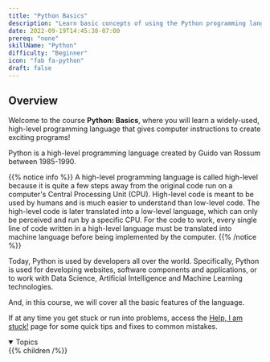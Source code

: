 ```yaml
---
title: "Python Basics"
description: "Learn basic concepts of using the Python programming language"
date: 2022-09-19T14:45:38-07:00
prereq: "none"
skillName: "Python"
difficulty: "Beginner"
icon: "fab fa-python"
draft: false
---
```


## Overview

Welcome to the course **Python: Basics**, where you will learn a widely-used, high-level programming language that gives computer instructions to create exciting programs!

Python is a high-level programming language created by Guido van Rossum between 1985-1990. 

{{% notice info %}}
A high-level programming language is called high-level because it is quite a few steps away from the original code run on a computer's Central Processing Unit (CPU). High-level code is meant to be used by humans and is much easier to understand than low-level code. The high-level code is later translated into a low-level language, which can only be perceived and run by a specific CPU. For the code to work, every single line of code written in a high-level language must be translated into machine language before being implemented by the computer.
{{% /notice %}}

Today, Python is used by developers all over the world. Specifically, Python is used for developing websites, software components and applications, or to work with Data Science, Artificial Intelligence and Machine Learning technologies. 

And, in this course, we will cover all the basic features of the language.

If at any time you get stuck or run into problems, access the [Help, I am stuck!](help.md) page for some quick tips and fixes to common mistakes.

<details open>
<summary>Topics</summary>
{{% children /%}}
</details>
